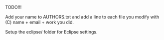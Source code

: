 TODO!!!

Add your name to AUTHORS.txt and add a line to each file you modify with (C) name + email + work you did.

Setup the eclipse/ folder for Eclipse settings.
